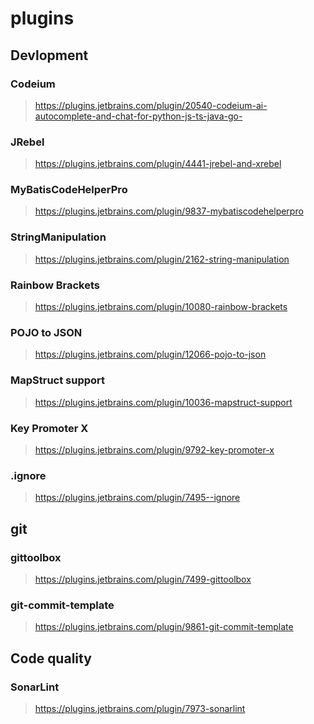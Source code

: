 # plugins

## Devlopment

### Codeium

> https://plugins.jetbrains.com/plugin/20540-codeium-ai-autocomplete-and-chat-for-python-js-ts-java-go-

### JRebel

> https://plugins.jetbrains.com/plugin/4441-jrebel-and-xrebel

### MyBatisCodeHelperPro

> https://plugins.jetbrains.com/plugin/9837-mybatiscodehelperpro

### StringManipulation

> https://plugins.jetbrains.com/plugin/2162-string-manipulation

### Rainbow Brackets

> https://plugins.jetbrains.com/plugin/10080-rainbow-brackets

### POJO to JSON

> https://plugins.jetbrains.com/plugin/12066-pojo-to-json

### MapStruct support

> https://plugins.jetbrains.com/plugin/10036-mapstruct-support

### Key Promoter X

> https://plugins.jetbrains.com/plugin/9792-key-promoter-x

### .ignore

> https://plugins.jetbrains.com/plugin/7495--ignore

## git

### gittoolbox

> https://plugins.jetbrains.com/plugin/7499-gittoolbox

### git-commit-template

> https://plugins.jetbrains.com/plugin/9861-git-commit-template

## Code quality

### SonarLint

> https://plugins.jetbrains.com/plugin/7973-sonarlint
